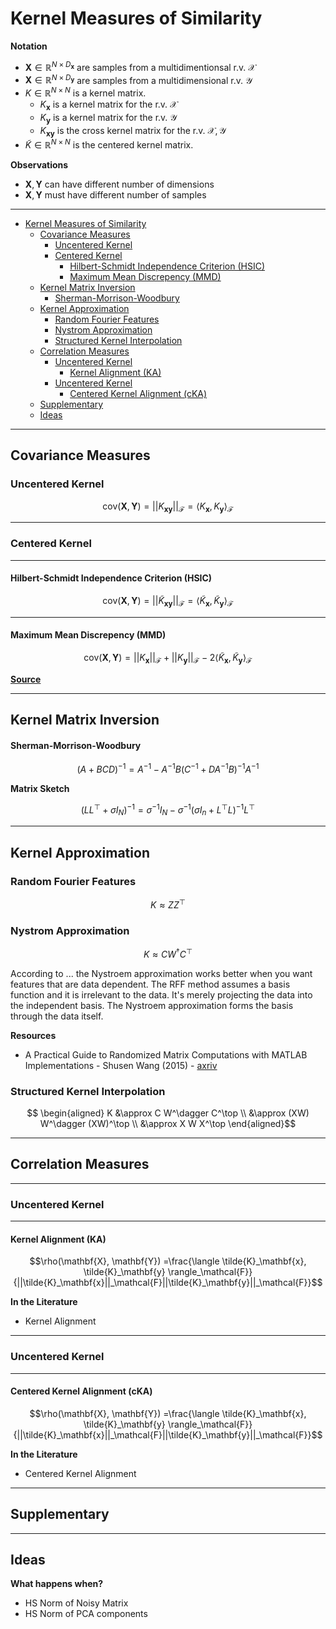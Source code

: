 # Kernel Measures of Similarity


**Notation**

* $\mathbf{X} \in \mathbb{R}^{N \times D_\mathbf{x}}$ are samples from a multidimentionsal r.v. $\mathcal{X}$
* $\mathbf{X} \in \mathbb{R}^{N \times D_\mathbf{y}}$ are samples from a multidimensional r.v. $\mathcal{Y}$
* $K \in \mathbb{R}^{N \times N}$ is a kernel matrix.
  * $K_\mathbf{x}$ is a kernel matrix for the r.v. $\mathcal{X}$
  * $K_\mathbf{y}$ is a kernel matrix for the r.v. $\mathcal{Y}$
  * $K_\mathbf{xy}$ is the cross kernel matrix for the r.v. $\mathcal{X,Y}$
* $\tilde{K} \in \mathbb{R}^{N \times N}$ is the centered kernel matrix.

**Observations**

* $\mathbf{X},\mathbf{Y}$ can have different number of dimensions
* $\mathbf{X},\mathbf{Y}$ must have different number of samples

---
- [Kernel Measures of Similarity](#kernel-measures-of-similarity)
  - [Covariance Measures](#covariance-measures)
    - [Uncentered Kernel](#uncentered-kernel)
    - [Centered Kernel](#centered-kernel)
      - [Hilbert-Schmidt Independence Criterion (HSIC)](#hilbert-schmidt-independence-criterion-hsic)
      - [Maximum Mean Discrepency (MMD)](#maximum-mean-discrepency-mmd)
  - [Kernel Matrix Inversion](#kernel-matrix-inversion)
      - [Sherman-Morrison-Woodbury](#sherman-morrison-woodbury)
  - [Kernel Approximation](#kernel-approximation)
    - [Random Fourier Features](#random-fourier-features)
    - [Nystrom Approximation](#nystrom-approximation)
    - [Structured Kernel Interpolation](#structured-kernel-interpolation)
  - [Correlation Measures](#correlation-measures)
    - [Uncentered Kernel](#uncentered-kernel-1)
      - [Kernel Alignment (KA)](#kernel-alignment-ka)
    - [Uncentered Kernel](#uncentered-kernel-2)
      - [Centered Kernel Alignment (cKA)](#centered-kernel-alignment-cka)
  - [Supplementary](#supplementary)
  - [Ideas](#ideas)


---

## Covariance Measures

### Uncentered Kernel

 $$\text{cov}(\mathbf{X}, \mathbf{Y}) =||K_{\mathbf{xy}}||_\mathcal{F}
=\langle K_\mathbf{x}, K_\mathbf{y} \rangle_\mathcal{F}$$

---

### Centered Kernel

---

#### Hilbert-Schmidt Independence Criterion (HSIC)

$$\text{cov}(\mathbf{X}, \mathbf{Y}) =||\tilde{K}_{\mathbf{xy}}||_\mathcal{F}
=\langle \tilde{K}_\mathbf{x}, \tilde{K}_\mathbf{y} \rangle_\mathcal{F}$$

---

#### Maximum Mean Discrepency (MMD)


$$\text{cov}(\mathbf{X}, \mathbf{Y}) = ||K_\mathbf{x}||_\mathcal{F} + ||K_\mathbf{y}||_\mathcal{F}  -  2\langle \tilde{K}_\mathbf{x}, \tilde{K}_\mathbf{y} \rangle_\mathcal{F}$$

**[Source](https://github.com/choasma/HSIC-bottleneck/blob/master/source/hsicbt/math/hsic.py#L69)**

---

## Kernel Matrix Inversion

#### Sherman-Morrison-Woodbury

$$(A + BCD)^{-1} = A^{-1} - A^{-1}B(C^{-1} + DA^{-1}B)^{-1}A^{-1}$$

**Matrix Sketch**

$$(LL^\top + \sigma I_N)^{-1} = \sigma^{-1} I_N - \sigma^{-1} (\sigma I_{n} + L^\top L)^{-1} L^{\top} $$

---

## Kernel Approximation

### Random Fourier Features

$$K \approx ZZ^\top$$


### Nystrom Approximation


$$K \approx C W^\dagger C^\top$$

According to ... the Nystroem approximation works better when you want features that are data dependent. The RFF method assumes a basis function and it is irrelevant to the data. It's merely projecting the data into the independent basis. The Nystroem approximation forms the basis through the data itself.

**Resources**

* A Practical Guide to Randomized Matrix Computations with MATLAB Implementations - Shusen Wang (2015) - [axriv](https://arxiv.org/abs/1505.07570)

### Structured Kernel Interpolation


$$
\begin{aligned}
K &\approx C W^\dagger C^\top \\
&\approx (XW) W^\dagger (XW)^\top \\
&\approx X W X^\top
\end{aligned}$$



---

## Correlation Measures

---

### Uncentered Kernel

---

#### Kernel Alignment (KA)

$$\rho(\mathbf{X}, \mathbf{Y})
=\frac{\langle \tilde{K}_\mathbf{x}, \tilde{K}_\mathbf{y} \rangle_\mathcal{F}}{||\tilde{K}_\mathbf{x}||_\mathcal{F}||\tilde{K}_\mathbf{y}||_\mathcal{F}}$$

**In the Literature**

* Kernel Alignment

---

### Uncentered Kernel

---

#### Centered Kernel Alignment (cKA)

 $$\rho(\mathbf{X}, \mathbf{Y})
=\frac{\langle \tilde{K}_\mathbf{x}, \tilde{K}_\mathbf{y} \rangle_\mathcal{F}}{||\tilde{K}_\mathbf{x}||_\mathcal{F}||\tilde{K}_\mathbf{y}||_\mathcal{F}}$$


**In the Literature**

* Centered Kernel Alignment


---

## Supplementary


---

## Ideas

**What happens when?**

* HS Norm of Noisy Matrix
* HS Norm of PCA components
